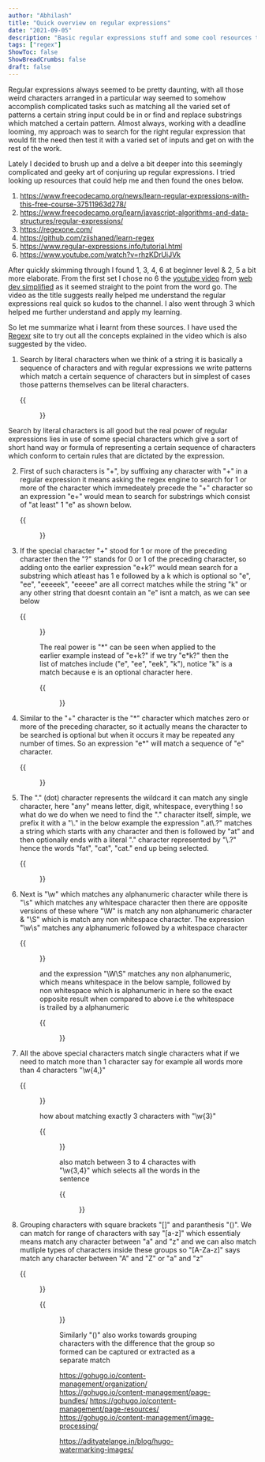 ```yaml
---
author: "Abhilash"
title: "Quick overview on regular expressions"
date: "2021-09-05"
description: "Basic regular expressions stuff and some cool resources that will quickly ramp you up on regex"
tags: ["regex"]
ShowToc: false
ShowBreadCrumbs: false
draft: false
---
```


Regular expressions always seemed to be pretty daunting, with all those weird characters arranged in a particular way seemed to somehow accomplish complicated tasks such as matching all the varied set of patterns a certain string input could be in or find and replace substrings which matched a certain pattern. Almost always, working with a deadline looming, my approach was to search for the right regular expression that would fit the need then test it with a varied set of inputs and get on with the rest of the work.

Lately I decided to brush up and a delve a bit deeper into this seemingly complicated and geeky art of conjuring up regular expressions. I tried looking up resources that could help me and then found the ones below.

1. https://www.freecodecamp.org/news/learn-regular-expressions-with-this-free-course-37511963d278/
2. https://www.freecodecamp.org/learn/javascript-algorithms-and-data-structures/regular-expressions/
3. https://regexone.com/
4. https://github.com/ziishaned/learn-regex
5. https://www.regular-expressions.info/tutorial.html
6. https://www.youtube.com/watch?v=rhzKDrUiJVk 

After quickly skimming through I found 1, 3, 4, 6 at beginner level & 2, 5 a bit more elaborate. From the first set I chose no 6 the [youtube video](https://www.youtube.com/watch?v=rhzKDrUiJVk) from [web dev simplified](https://www.youtube.com/channel/UCFbNIlppjAuEX4znoulh0Cw) as it seemed straight to the point from the word go. The video as the title suggests really helped me understand the regular expressions real quick so kudos to the channel. I also went through 3 which helped me further understand and apply my learning.

So let me summarize what i learnt from these sources. I have used the [Regexr](https://regexr.com) site to try out all the concepts explained in the video which is also suggested by the video.

1. Search by literal characters
    when we think of a string it is basically a sequence of characters and with regular expressions we write patterns which match a certain sequence of characters but in simplest of cases those patterns themselves can be literal characters.

    {{<figure src="images/regex1.png" >}}

Search by literal characters is all good but the real power of regular expressions lies in use of some special characters which give a sort of short hand way or formula of representing a certain sequence of characters which conform to certain rules that are dictated by the expression.

2. First of such  characters is "+", by suffixing any character with "+" in a regular expression it means asking the regex engine to search for 1 or more of the character which immedeately precede the "+" character so an expression "e+" would mean to search for substrings which consist of "at least" 1 "e" as shown below.

    {{<figure src="images/regex2.png" >}}

3. If the special character "+" stood for 1 or more of the preceding character then the "?" stands for 0 or 1 of the preceding character, so adding onto the earlier expression "e+k?" would mean search for a substring which atleast has 1 e followed by a k which is optional so "e", "ee", "eeeeek", "eeeee" are all correct matches while the string "k" or any other string that doesnt contain an "e" isnt a match, as we can see below
    
    {{<figure src="images/regex3.png" >}}

    The real power is "\*" can be seen when applied to the earlier example instead of "e+k?" if we try "e\*k?" then the list of matches include ("e", "ee", "eek", "k"), notice "k" is a match because e is an optional character here.

    {{<figure src="images/regex3-1.png" >}}

4. Similar to the "+" character is the "\*" character which matches zero or more of the preceding character, so it actually means the character to be searched is optional but when it occurs it may be repeated any number of times. So an expression "e*" will match a sequence of "e" character.

    {{<figure src="images/regex4.png" >}}

5. The "." (dot) character represents the wildcard it can match any single character, here "any" means letter, digit, whitespace, everything ! so what do we do when we need to find the "." character itself, simple, we prefix it with  a "\\." in the below example the expression ".at\\.?" matches a string which starts with any character and then is followed by "at" and then optionally ends with a literal "." character represented by "\\.?" hence the words "fat", "cat", "cat." end up being selected.

    {{<figure src="images/regex5.png" >}}

6. Next is "\w" which matches any alphanumeric character while there is "\s" which matches any whitespace character then there are opposite versions of these where "\W" is match any non alphanumeric character & "\S" which is match any non whitespace character. The expression "\w\s" matches any alphanumeric followed by a whitespace character

    {{<figure src="images/regex6.png" >}}

    and the expression "\W\S" matches any non alphanumeric, which means whitespace in the below sample, followed by non whitespace which is alphanumeric in here so the exact opposite result when compared to above i.e the whitespace is trailed by a alphanumeric

    {{<figure src="images/regex7.png" >}}

7. All the above special characters match single characters what if we need to match more than 1 character say for example all words more than 4 characters "\w{4,}"

    {{<figure src="images/regex8.png" >}}

    how about matching exactly 3 characters with "\w{3}"

    {{<figure src="images/regex9.png" >}}

    also match between 3 to 4 charactes with "\w{3,4}" which selects all the words in the sentence

    {{<figure src="images/regex10.png" >}}

8. Grouping characters with square brackets "[]" and paranthesis "()". We can match for range of characters with say "[a-z]" which essentialy means match any character between "a" and "z" and we can also match mutliple types of characters inside these groups so "[A-Za-z]" says match any character between "A" and "Z" or "a" and "z"

    {{<figure src="images/regex11.png" >}}

    {{<figure src="images/regex12.png" >}}

    Similarly "()" also works towards grouping characters with the difference that the group so formed can be captured or extracted as a separate match

    


    https://gohugo.io/content-management/organization/
    https://gohugo.io/content-management/page-bundles/
    https://gohugo.io/content-management/page-resources/
    https://gohugo.io/content-management/image-processing/

    https://adityatelange.in/blog/hugo-watermarking-images/